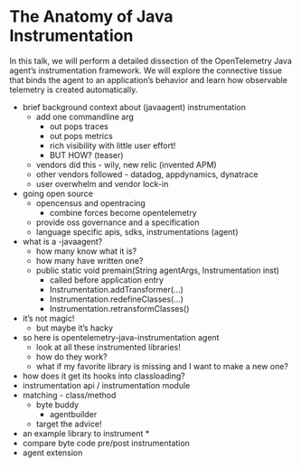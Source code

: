# The Anatomy of Java Instrumentation

In this talk, we will perform a detailed dissection of the OpenTelemetry Java agent’s instrumentation
framework. We will explore the connective tissue that binds the agent to an application’s behavior and
learn how observable telemetry is created automatically.

* brief background context about (javaagent) instrumentation
    * add one commandline arg
        * out pops traces
        * out pops metrics
        * rich visibility with little user effort!
        * BUT HOW? (teaser)
    * vendors did this - wily, new relic (invented APM)
    * other vendors followed - datadog, appdynamics, dynatrace
    * user overwhelm and vendor lock-in
* going open source
    * opencensus and opentracing
        * combine forces become opentelemetry
    * provide oss governance and a specification
    * language specific apis, sdks, instrumentations (agent)
* what is a -javaagent?
    * how many know what it is?
    * how many have written one?
    * public static void premain(String agentArgs, Instrumentation inst) 
        * called before application entry
        * Instrumentation.addTransformer(...)
        * Instrumentation.redefineClasses(...)
        * Instrumentation.retransformClasses()
* it’s not magic!
    * but maybe it’s hacky
* so here is opentelemetry-java-instrumentation agent
    * look at all these instrumented libraries!
    * how do they work?
    * what if my favorite library is missing and I want to make a new one?
* how does it get its hooks into classloading?
* instrumentation api / instrumentation module
* matching - class/method 
    * byte buddy
        * agentbuilder
    * target the advice!
* an example library to instrument
    * 
* compare byte code pre/post instrumentation
* agent extension
